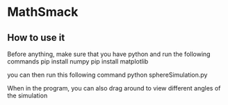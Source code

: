 # MathSmack

## How to use it 
Before anything, make sure that you have 
python
 and run the following commands 
pip install numpy
pip install matplotlib


you can then run this following command 
python sphereSimulation.py 


When in the program, you can also drag around to view different angles of the simulation
